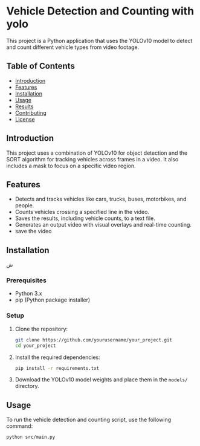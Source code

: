 # Vehicle Detection and Counting with yolo

This project is a Python application that uses the YOLOv10 model to detect and count different vehicle types from video footage.

## Table of Contents
- [Introduction](#introduction)
- [Features](#features)
- [Installation](#installation)
- [Usage](#usage)
- [Results](#results)
- [Contributing](#contributing)
- [License](#license)

## Introduction
This project uses a combination of YOLOv10 for object detection and the SORT algorithm for tracking vehicles across frames in a video. It also includes a mask to focus on a specific video region.

## Features
- Detects and tracks vehicles like cars, trucks, buses, motorbikes, and people.
- Counts vehicles crossing a specified line in the video.
- Saves the results, including vehicle counts, to a text file.
- Generates an output video with visual overlays and real-time counting.
- save the video

## Installation
ش
### Prerequisites
- Python 3.x
- pip (Python package installer)

### Setup
1. Clone the repository:
    ```bash
    git clone https://github.com/yourusername/your_project.git
    cd your_project
    ```

2. Install the required dependencies:
    ```bash
    pip install -r requirements.txt
    ```

3. Download the YOLOv10 model weights and place them in the `models/` directory.

## Usage

To run the vehicle detection and counting script, use the following command:

```bash
python src/main.py

